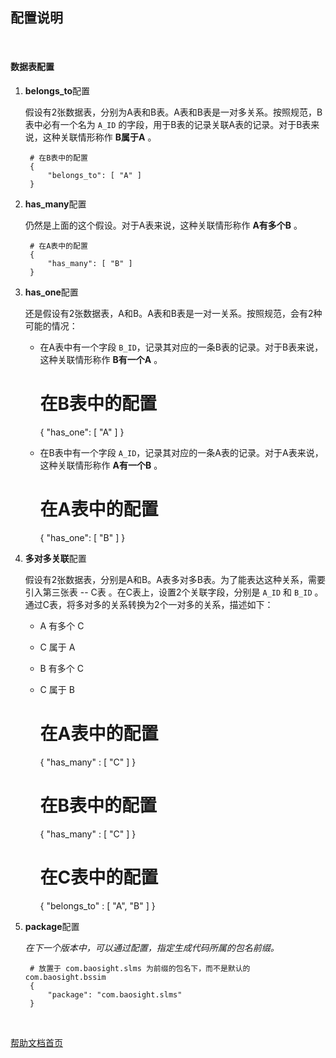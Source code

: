## 配置说明

<br />

#### 数据表配置

1. **belongs_to**配置

    假设有2张数据表，分别为A表和B表。A表和B表是一对多关系。按照规范，B表中必有一个名为 `A_ID` 的字段，用于B表的记录关联A表的记录。对于B表来说，这种关联情形称作 **B属于A** 。

        # 在B表中的配置
        {
            "belongs_to": [ "A" ]
        }

2. **has_many**配置

    仍然是上面的这个假设。对于A表来说，这种关联情形称作 **A有多个B** 。

        # 在A表中的配置
        {
            "has_many": [ "B" ]
        }

3. **has_one**配置

    还是假设有2张数据表，A和B。A表和B表是一对一关系。按照规范，会有2种可能的情况：

    + 在A表中有一个字段 `B_ID`，记录其对应的一条B表的记录。对于B表来说，这种关联情形称作 **B有一个A** 。

         # 在B表中的配置
         {
             "has_one": [ "A" ]
         }

    + 在B表中有一个字段 `A_ID`，记录其对应的一条A表的记录。对于A表来说，这种关联情形称作 **A有一个B** 。

         # 在A表中的配置
         {
             "has_one": [ "B" ]
         }

4. **多对多关联**配置

    假设有2张数据表，分别是A和B。A表多对多B表。为了能表达这种关系，需要引入第三张表 -- C表 。在C表上，设置2个关联字段，分别是 `A_ID` 和 `B_ID` 。通过C表，将多对多的关系转换为2个一对多的关系，描述如下：

    + A 有多个 C
    + C 属于 A
    + B 有多个 C
    + C 属于 B

        # 在A表中的配置
        {
            "has_many" : [ "C" ]
        }

        # 在B表中的配置
        {
            "has_many" : [ "C" ]
        }

        # 在C表中的配置
        {
            "belongs_to" : [ "A", "B" ]
        }

5. **package**配置

    _在下一个版本中，可以通过配置，指定生成代码所属的包名前缀。_

        # 放置于 com.baosight.slms 为前缀的包名下，而不是默认的 com.baosight.bssim
        {
            "package": "com.baosight.slms"
        }

<br />

[帮助文档首页](#/docs/main)